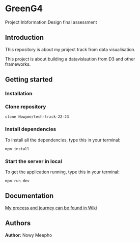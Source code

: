 # GreenG4


Project Inbformation Design final assessment 



## Introduction
This repository is about my project track from data visualisation. 

This project is about building a datavislaution from D3 and other frameworks. 



## Getting started 
### Installation

### Clone repository
```
clone Nowyme/tech-track-22-23
```


### Install dependencies
To install all the dependencies, type this in your terminal:

```
npm install
```


### Start the server in local
To get the application running, type this in your terminal:

```
npm run dev
```


## Documentation 
[ My process and journey can be found in Wiki ](https://github.com/Nowyme/tech-track-22-23/wiki)


## Authors 
**Author:** Nowy Meepho
